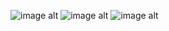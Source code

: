 ![image alt](https://files.catbox.moe/mmfhx6.png)
![image alt](https://files.catbox.moe/rh9g8q.webp)
![image alt](https://files.catbox.moe/1pup03.png)

